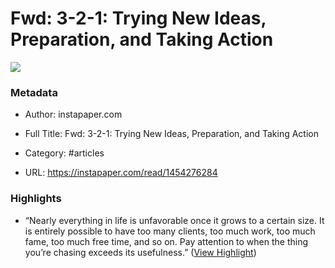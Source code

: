 # Fwd: 3-2-1: Trying New Ideas, Preparation, and Taking Action

![](https://readwise-assets.s3.amazonaws.com/static/images/article3.5c705a01b476.png)

### Metadata

- Author: instapaper.com
- Full Title: Fwd: 3-2-1: Trying New Ideas, Preparation, and Taking Action
- Category: #articles


- URL: https://instapaper.com/read/1454276284

### Highlights

- “Nearly everything in life is unfavorable once it grows to a certain size.
  It is entirely possible to have too many clients, too much work, too much fame, too much free time, and so on.
  Pay attention to when the thing you’re chasing exceeds its usefulness.” ([View Highlight](https://instapaper.com/read/1454276284/17784125))
